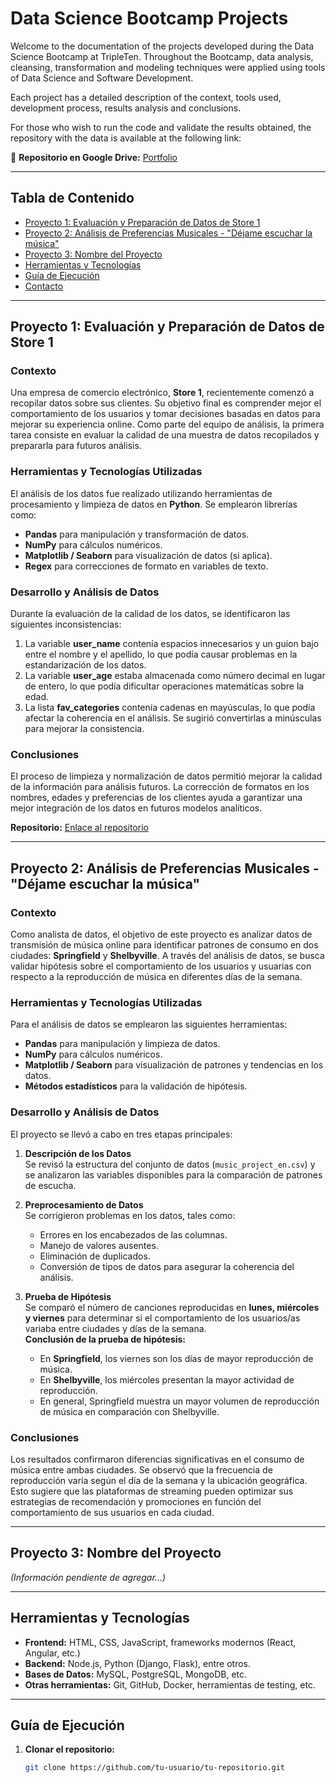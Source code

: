 # Data Science Bootcamp Projects

Welcome to the documentation of the projects developed during the Data Science Bootcamp at TripleTen. Throughout the Bootcamp, data analysis, cleansing, transformation and modeling techniques were applied using tools of Data Science and Software Development.

Each project has a detailed description of the context, tools used, development process, results analysis and conclusions.

For those who wish to run the code and validate the results obtained, the repository with the data is available at the following link: 

📂 **Repositorio en Google Drive:** [Portfolio](https://drive.google.com/drive/folders/1VWdZzKb58ncf8SD0QUKrhCRngkU0ApIK?usp=drive_link)  

---

## Tabla de Contenido

- [Proyecto 1: Evaluación y Preparación de Datos de Store 1](#proyecto-1-evaluación-y-preparación-de-datos-de-store-1)
- [Proyecto 2: Análisis de Preferencias Musicales - "Déjame escuchar la música"](#proyecto-2-análisis-de-preferencias-musicales)
- [Proyecto 3: Nombre del Proyecto](#proyecto-3-nombre-del-proyecto)
- [Herramientas y Tecnologías](#herramientas-y-tecnologías)
- [Guía de Ejecución](#guía-de-ejecución)
- [Contacto](#contacto)

---

## Proyecto 1: Evaluación y Preparación de Datos de Store 1

### Contexto
Una empresa de comercio electrónico, **Store 1**, recientemente comenzó a recopilar datos sobre sus clientes. Su objetivo final es comprender mejor el comportamiento de los usuarios y tomar decisiones basadas en datos para mejorar su experiencia online. Como parte del equipo de análisis, la primera tarea consiste en evaluar la calidad de una muestra de datos recopilados y prepararla para futuros análisis.

### Herramientas y Tecnologías Utilizadas
El análisis de los datos fue realizado utilizando herramientas de procesamiento y limpieza de datos en **Python**. Se emplearon librerías como:
- **Pandas** para manipulación y transformación de datos.
- **NumPy** para cálculos numéricos.
- **Matplotlib / Seaborn** para visualización de datos (si aplica).
- **Regex** para correcciones de formato en variables de texto.

### Desarrollo y Análisis de Datos
Durante la evaluación de la calidad de los datos, se identificaron las siguientes inconsistencias:
1. La variable **user_name** contenía espacios innecesarios y un guion bajo entre el nombre y el apellido, lo que podía causar problemas en la estandarización de los datos.
2. La variable **user_age** estaba almacenada como número decimal en lugar de entero, lo que podía dificultar operaciones matemáticas sobre la edad.
3. La lista **fav_categories** contenía cadenas en mayúsculas, lo que podía afectar la coherencia en el análisis. Se sugirió convertirlas a minúsculas para mejorar la consistencia.

### Conclusiones
El proceso de limpieza y normalización de datos permitió mejorar la calidad de la información para análisis futuros. La corrección de formatos en los nombres, edades y preferencias de los clientes ayuda a garantizar una mejor integración de los datos en futuros modelos analíticos.

**Repositorio:** [Enlace al repositorio](https://drive.google.com/drive/folders/1VWdZzKb58ncf8SD0QUKrhCRngkU0ApIK?usp=drive_link)

---

## Proyecto 2: Análisis de Preferencias Musicales - "Déjame escuchar la música"

### Contexto
Como analista de datos, el objetivo de este proyecto es analizar datos de transmisión de música online para identificar patrones de consumo en dos ciudades: **Springfield** y **Shelbyville**. A través del análisis de datos, se busca validar hipótesis sobre el comportamiento de los usuarios y usuarias con respecto a la reproducción de música en diferentes días de la semana.

### Herramientas y Tecnologías Utilizadas
Para el análisis de datos se emplearon las siguientes herramientas:
- **Pandas** para manipulación y limpieza de datos.
- **NumPy** para cálculos numéricos.
- **Matplotlib / Seaborn** para visualización de patrones y tendencias en los datos.
- **Métodos estadísticos** para la validación de hipótesis.

### Desarrollo y Análisis de Datos
El proyecto se llevó a cabo en tres etapas principales:

1. **Descripción de los Datos**  
   Se revisó la estructura del conjunto de datos (`music_project_en.csv`) y se analizaron las variables disponibles para la comparación de patrones de escucha.

2. **Preprocesamiento de Datos**  
   Se corrigieron problemas en los datos, tales como:
   - Errores en los encabezados de las columnas.
   - Manejo de valores ausentes.
   - Eliminación de duplicados.
   - Conversión de tipos de datos para asegurar la coherencia del análisis.

3. **Prueba de Hipótesis**  
   Se comparó el número de canciones reproducidas en **lunes, miércoles y viernes** para determinar si el comportamiento de los usuarios/as variaba entre ciudades y días de la semana.  
   **Conclusión de la prueba de hipótesis:**  
   - En **Springfield**, los viernes son los días de mayor reproducción de música.  
   - En **Shelbyville**, los miércoles presentan la mayor actividad de reproducción.  
   - En general, Springfield muestra un mayor volumen de reproducción de música en comparación con Shelbyville.  

### Conclusiones
Los resultados confirmaron diferencias significativas en el consumo de música entre ambas ciudades. Se observó que la frecuencia de reproducción varía según el día de la semana y la ubicación geográfica. Esto sugiere que las plataformas de streaming pueden optimizar sus estrategias de recomendación y promociones en función del comportamiento de sus usuarios en cada ciudad.

---

## Proyecto 3: Nombre del Proyecto

*(Información pendiente de agregar...)*

---

## Herramientas y Tecnologías

- **Frontend:** HTML, CSS, JavaScript, frameworks modernos (React, Angular, etc.)
- **Backend:** Node.js, Python (Django, Flask), entre otros.
- **Bases de Datos:** MySQL, PostgreSQL, MongoDB, etc.
- **Otras herramientas:** Git, GitHub, Docker, herramientas de testing, etc.

---

## Guía de Ejecución

1. **Clonar el repositorio:**
   ```bash
   git clone https://github.com/tu-usuario/tu-repositorio.git
